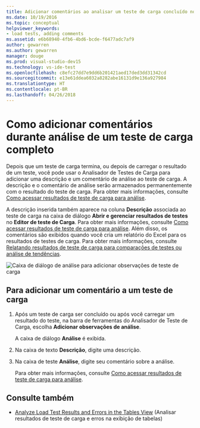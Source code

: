 ```yaml
---
title: Adicionar comentários ao analisar um teste de carga concluído no Visual Studio
ms.date: 10/19/2016
ms.topic: conceptual
helpviewer_keywords:
- load tests, adding comments
ms.assetid: e6b68940-4fb6-4bd6-bcde-f6477adc7af9
author: gewarren
ms.author: gewarren
manager: douge
ms.prod: visual-studio-dev15
ms.technology: vs-ide-test
ms.openlocfilehash: c8efc27dd7e9dd6b201421aed17ded3dd31342cd
ms.sourcegitcommit: e13e61ddea6032a8282abe16131d9e136a927984
ms.translationtype: HT
ms.contentlocale: pt-BR
ms.lasthandoff: 04/26/2018
---
```

# <a name="how-to-add-comments-while-analyzing-a-completed-load-test"></a>Como adicionar comentários durante análise de um teste de carga completo

Depois que um teste de carga termina, ou depois de carregar o resultado de um teste, você pode usar o Analisador de Testes de Carga para adicionar uma descrição e um comentário de análise ao teste de carga. A descrição e o comentário de análise serão armazenados permanentemente com o resultado do teste de carga. Para obter mais informações, consulte [Como acessar resultados de teste de carga para análise](../test/how-to-access-load-test-results-for-analysis.md).

A descrição inserida também aparece na coluna **Descrição** associada ao teste de carga na caixa de diálogo **Abrir e gerenciar resultados de testes** no **Editor de teste de Carga**. Para obter mais informações, consulte [Como acessar resultados de teste de carga para análise](../test/how-to-access-load-test-results-for-analysis.md). Além disso, os comentários são exibidos quando você cria um relatório do Excel para os resultados de testes de carga. Para obter mais informações, consulte [Relatando resultados de teste de carga para comparações de testes ou análise de tendências](../test/compare-load-test-results.md).

![Caixa de diálogo de análise para adicionar observações de teste de carga](../test/media/ltest_ananotes.png)

## <a name="to-add-a-comment-to-a-load-test"></a>Para adicionar um comentário a um teste de carga

1.  Após um teste de carga ser concluído ou após você carregar um resultado do teste, na barra de ferramentas do Analisador de Teste de Carga, escolha **Adicionar observações de análise**.

     A caixa de diálogo **Análise** é exibida.

2.  Na caixa de texto **Descrição**, digite uma descrição.

3.  Na caixa de teste **Análise**, digite seu comentário sobre a análise.

    Para obter mais informações, consulte [Como acessar resultados de teste de carga para análise](../test/how-to-access-load-test-results-for-analysis.md).

## <a name="see-also"></a>Consulte também

- [Analyze Load Test Results and Errors in the Tables View](../test/analyze-load-test-results-and-errors-in-the-tables-view.md) (Analisar resultados de teste de carga e erros na exibição de tabelas)
